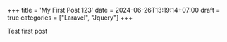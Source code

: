 +++
title = 'My First Post 123'
date = 2024-06-26T13:19:14+07:00
draft = true
categories = ["Laravel", "Jquery"]
+++

Test first post
